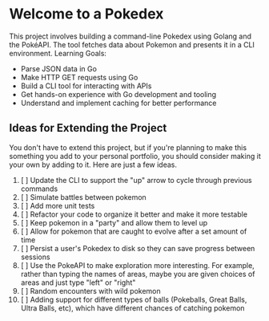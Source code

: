 # Welcome to a Pokedex
This project involves building a command-line Pokedex using Golang and the PokéAPI. The tool fetches data about Pokemon and presents it in a CLI environment.
Learning Goals:
- Parse JSON data in Go
- Make HTTP GET requests using Go
- Build a CLI tool for interacting with APIs
- Get hands-on experience with Go development and tooling
- Understand and implement caching for better performance

## Ideas for Extending the Project

You don't have to extend this project, but if you're planning to make this something you add to your personal portfolio, you should consider making it your own by adding to it. Here are just a few ideas.

1. [ ] Update the CLI to support the "up" arrow to cycle through previous commands
2. [ ] Simulate battles between pokemon
3. [ ] Add more unit tests
4. [ ] Refactor your code to organize it better and make it more testable
5. [ ] Keep pokemon in a "party" and allow them to level up
6. [ ] Allow for pokemon that are caught to evolve after a set amount of time
7. [ ] Persist a user's Pokedex to disk so they can save progress between sessions
8. [ ] Use the PokeAPI to make exploration more interesting. For example, rather than typing the names of areas, maybe you are given choices of areas and just type "left" or "right"
9. [ ] Random encounters with wild pokemon
10. [ ] Adding support for different types of balls (Pokeballs, Great Balls, Ultra Balls, etc), which have different chances of catching pokemon

